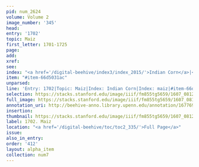 ```yaml
---
pid: num_2624
volume: Volume 2
image_number: '345'
head:
entry: '1702'
topic: Maiz
first_letter: 1701-1725
page:
add:
xref:
see:
index: "<a href='/digital-beehive/index3/index_2015/'>Indian Corn</a>|<a href='/digital-beehive/index3/index_2329/'>maiz</a>"
item: "#item-66d5031ac"
unparsed:
line: 'Entry: 1702|Topic: Maiz|Index: Indian Corn|Index: maiz|#item-66d5031ac'
selection: https://stacks.stanford.edu/image/iiif/fm855tg5659/1607_0812/324,687,2894,368/full/0/default.jpg
full_image: https://stacks.stanford.edu/image/iiif/fm855tg5659/1607_0812/full/full/0/default.jpg
annotation_uri: http://beehive-anno.library.upenn.edu/annotation/1677696446214
insertion:
thumbnail: https://stacks.stanford.edu/image/iiif/fm855tg5659/1607_0812/324,687,600,180/250,/0/default.jpg
label: 1702. Maiz
location: "<a href='/digital-beehive/toc/toc2_335/'>Full Page</a>"
issue:
also_in_entry:
order: '412'
layout: alpha_item
collection: num7
---
```

